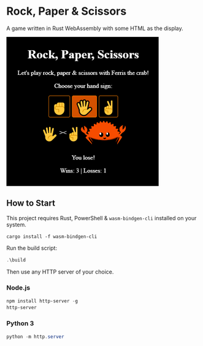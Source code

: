 # Rock, Paper & Scissors

A game written in Rust WebAssembly with some HTML as the display.

![](./preview.png)

## How to Start

This project requires Rust, PowerShell & `wasm-bindgen-cli` installed on your system.

```
cargo install -f wasm-bindgen-cli
```

Run the build script:

``` powershell
.\build
```

Then use any HTTP server of your choice.

### Node.js
``` powershell
npm install http-server -g
http-server
```

### Python 3
``` powershell
python -m http.server
```
